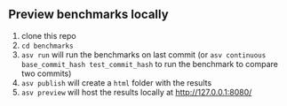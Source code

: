 ## Preview benchmarks locally

1. clone this repo
2. `cd benchmarks`
3. `asv run` will run the benchmarks on last commit (or `asv continuous base_commit_hash test_commit_hash` to run the benchmark to compare two commits)
4. `asv publish` will create a `html` folder with the results
5. `asv preview` will host the results locally at http://127.0.0.1:8080/